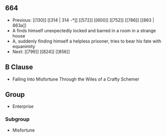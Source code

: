 ## 664
- Previous: [[130]] [[314 | 314 -*]] [[572]] [[600]] [[752]] [[786]] [[863 | 863a]] 
- A finds himself unexpectedly locked and barred in a room in a strange house
- A, suddenly finding himself a helpless prisoner, tries to bear his fate with equanimity
- Next: [[799]] [[824]] [[856]] 

## B Clause
- Falling Into Misfortune Through the Wiles of a Crafty Schemer

## Group
- Enterprise

### Subgroup
- Misfortune

